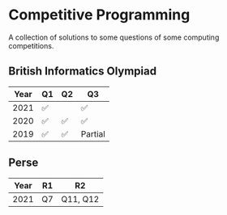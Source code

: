 Competitive Programming
============================

A collection of solutions to some questions of some computing competitions.

British Informatics Olympiad
-----

| Year | Q1 | Q2 | Q3 |
|-|-|-|-|
| 2021 | ✅ | | ✅ |
| 2020 | ✅ | ✅ | ✅ |
| 2019 | ✅ | ✅ | Partial |

Perse
-----

| Year | R1 | R2 |
|-|-|-|
| 2021 | Q7 | Q11, Q12 |
